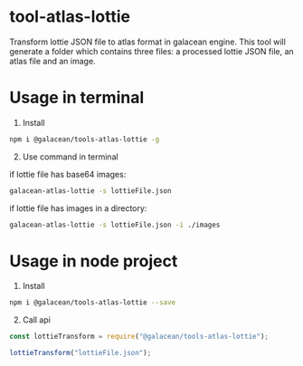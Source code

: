 # tool-atlas-lottie

Transform lottie JSON file to atlas format in galacean engine. This tool will generate a folder which contains three files: a processed lottie JSON file, an atlas file and an image.

# Usage in terminal

1. Install

```bash
npm i @galacean/tools-atlas-lottie -g
```

2. Use command in terminal

if lottie file has base64 images:

```bash
galacean-atlas-lottie -s lottieFile.json
```

if lottie file has images in a directory:

```bash
galacean-atlas-lottie -s lottieFile.json -i ./images
```

# Usage in node project

1. Install

```bash
npm i @galacean/tools-atlas-lottie --save
```

2. Call api

```javascript
const lottieTransform = require("@galacean/tools-atlas-lottie");

lottieTransform("lottieFile.json");
```
